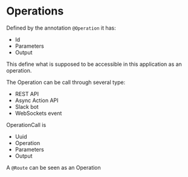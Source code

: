 # Operations

Defined by the annotation `@Operation` it has:

- Id
- Parameters
- Output

This define what is supposed to be accessible in this application as an operation.

The Operation can be call through several type:

- REST API
- Async Action API
- Slack bot
- WebSockets event

OperationCall is

- Uuid
- Operation
- Parameters
- Output

A `@Route` can be seen as an Operation
